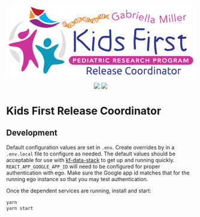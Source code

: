 <p align="center">
  <img src="public/kf_releasecoordinator.png" alt="Release Coordinator">
</p>
<p align="center">
  <a herf="https://github.com/kids-first/kf-ui-release-coordinator/blob/master/LICENSE"><img src="https://img.shields.io/github/license/kids-first/kf-ui-release-coordinator.svg?style=for-the-badge"></a>
  <a href="https://circleci.com/gh/kids-first/kf-ui-release-coordinator"><img src="https://img.shields.io/circleci/project/github/kids-first/kf-ui-release-coordinator/master.svg?style=for-the-badge"></a>
</p>

Kids First Release Coordinator
==============================

## Development

Default configuration values are set in `.env`. Create overrides by in a 
`.env.local` file to configure as needed. The default values should be acceptable
for use with [kf-data-stack](https://github.com/kids-first/kf-data-stack)
to get up and running quickly. `REACT_APP_GOOGLE_APP_ID` will need to be
configured for proper authentication with ego. Make sure the Google app id
matches that for the running ego instance so that you may test authentication.

Once the dependent services are running, install and start:
```
yarn
yarn start
```
